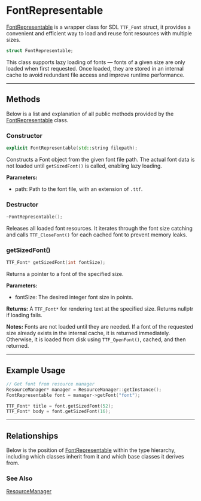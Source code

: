 # FontRepresentable
[FontRepresentable](FontRepresentable.md) is a wrapper class for SDL `TTF_Font` struct, 
it provides a convenient and efficient way to load and reuse 
font resources with multiple sizes.

```c++
struct FontRepresentable;
```

This class supports lazy loading of fonts — fonts of a 
given size are only loaded when first requested. 
Once loaded, they are stored in an internal cache to avoid 
redundant file access and improve runtime performance.

---

## Methods
Below is a list and explanation of all public methods
provided by the [FontRepresentable](FontRepresentable.md) class.

### Constructor

```c++
explicit FontRepresentable(std::string filepath);
```

Constructs a Font object from the given font file path. The 
actual font data is not loaded until `getSizedFont()` is called, 
enabling lazy loading.

**Parameters:**
- path: Path to the font file, with an extension of `.ttf`.

### Destructor
```c++
~FontRepresentable();
```
Releases all loaded font resources. It iterates through 
the font size catching and calls `TTF_CloseFont()` for 
each cached font to prevent memory leaks.

### getSizedFont()

```c++
TTF_Font* getSizedFont(int fontSize);
```

Returns a pointer to a font of the specified size.

**Parameters:**
- fontSize: The desired integer font size in points.

**Returns:** 
A `TTF_Font*` for rendering text at the specified size. 
Returns nullptr if loading fails.

**Notes:**
Fonts are not loaded until they are needed. If a font of 
the requested size already exists in the internal cache, 
it is returned immediately. Otherwise, it is loaded from 
disk using `TTF_OpenFont()`, cached, and then returned.

---

## Example Usage

```c++
// Get font from resource manager
ResourceManager* manager = ResourceManager::getInstance();
FontRepresentable font = manager->getFont("font");

TTF_Font* title = font.getSizedFont(52);
TTF_Font* body = font.getSizedFont(16);
```

---

## Relationships
Below is the position of [FontRepresentable](FontRepresentable.md)
within the type hierarchy, including which classes inherit
from it and which base classes it derives from.

### See Also
[ResourceManager](ResourceManager.md)